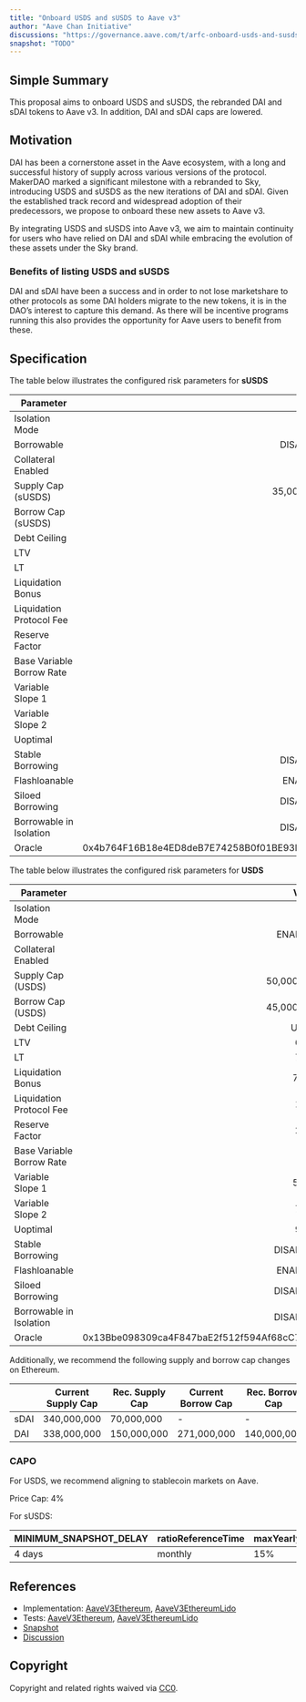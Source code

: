 ```yaml
---
title: "Onboard USDS and sUSDS to Aave v3"
author: "Aave Chan Initiative"
discussions: "https://governance.aave.com/t/arfc-onboard-usds-and-susds-to-aave-v3/18987"
snapshot: "TODO"
---
```


## Simple Summary

This proposal aims to onboard USDS and sUSDS, the rebranded DAI and sDAI tokens to Aave v3. In addition, DAI and sDAI caps are lowered.

## Motivation

DAI has been a cornerstone asset in the Aave ecosystem, with a long and successful history of supply across various versions of the protocol. MakerDAO marked a significant milestone with a rebranded to Sky, introducing USDS and sUSDS as the new iterations of DAI and sDAI. Given the established track record and widespread adoption of their predecessors, we propose to onboard these new assets to Aave v3.

By integrating USDS and sUSDS into Aave v3, we aim to maintain continuity for users who have relied on DAI and sDAI while embracing the evolution of these assets under the Sky brand.

### Benefits of listing USDS and sUSDS

DAI and sDAI have been a success and in order to not lose marketshare to other protocols as some DAI holders migrate to the new tokens, it is in the DAO’s interest to capture this demand. As there will be incentive programs running this also provides the opportunity for Aave users to benefit from these.

## Specification

The table below illustrates the configured risk parameters for **sUSDS**

| Parameter                 |                                      Value |
| ------------------------- | -----------------------------------------: |
| Isolation Mode            |                                      false |
| Borrowable                |                                   DISABLED |
| Collateral Enabled        |                                       true |
| Supply Cap (sUSDS)        |                                 35,000,000 |
| Borrow Cap (sUSDS)        |                                          0 |
| Debt Ceiling              |                                      USD 0 |
| LTV                       |                                       75 % |
| LT                        |                                       78 % |
| Liquidation Bonus         |                                      7.5 % |
| Liquidation Protocol Fee  |                                       10 % |
| Reserve Factor            |                                       10 % |
| Base Variable Borrow Rate |                                        0 % |
| Variable Slope 1          |                                        0 % |
| Variable Slope 2          |                                        0 % |
| Uoptimal                  |                                       90 % |
| Stable Borrowing          |                                   DISABLED |
| Flashloanable             |                                    ENABLED |
| Siloed Borrowing          |                                   DISABLED |
| Borrowable in Isolation   |                                   DISABLED |
| Oracle                    | 0x4b764F16B18e4ED8deB7E74258B0f01BE93D3a38 |

The table below illustrates the configured risk parameters for **USDS**

| Parameter                 |                                      Value |
| ------------------------- | -----------------------------------------: |
| Isolation Mode            |                                      false |
| Borrowable                |                                    ENABLED |
| Collateral Enabled        |                                       true |
| Supply Cap (USDS)         |                                 50,000,000 |
| Borrow Cap (USDS)         |                                 45,000,000 |
| Debt Ceiling              |                                      USD 0 |
| LTV                       |                                       63 % |
| LT                        |                                       72 % |
| Liquidation Bonus         |                                      7.5 % |
| Liquidation Protocol Fee  |                                       10 % |
| Reserve Factor            |                                       25 % |
| Base Variable Borrow Rate |                                        0 % |
| Variable Slope 1          |                                      5.5 % |
| Variable Slope 2          |                                       75 % |
| Uoptimal                  |                                       90 % |
| Stable Borrowing          |                                   DISABLED |
| Flashloanable             |                                    ENABLED |
| Siloed Borrowing          |                                   DISABLED |
| Borrowable in Isolation   |                                   DISABLED |
| Oracle                    | 0x13Bbe098309ca4F847baE2f512f594Af68cC7B59 |

Additionally, we recommend the following supply and borrow cap changes on Ethereum.

|      | Current Supply Cap | Rec. Supply Cap | Current Borrow Cap | Rec. Borrow Cap |
| ---- | ------------------ | --------------- | ------------------ | --------------- |
| sDAI | 340,000,000        | 70,000,000      | -                  | -               |
| DAI  | 338,000,000        | 150,000,000     | 271,000,000        | 140,000,000     |

### CAPO

For USDS, we recommend aligning to stablecoin markets on Aave.

Price Cap:
4%

For sUSDS:

| MINIMUM_SNAPSHOT_DELAY | ratioReferenceTime | maxYearlyRatioGrowthPercent |
| ---------------------- | ------------------ | --------------------------- |
| 4 days                 | monthly            | 15%                         |

## References

- Implementation: [AaveV3Ethereum](https://github.com/bgd-labs/aave-proposals-v3/blob/main/src/20240913_Multi_OnboardUSDSAndSUSDSToAaveV3/AaveV3Ethereum_OnboardUSDSAndSUSDSToAaveV3_20240913.sol), [AaveV3EthereumLido](https://github.com/bgd-labs/aave-proposals-v3/blob/main/src/20240913_Multi_OnboardUSDSAndSUSDSToAaveV3/AaveV3EthereumLido_OnboardUSDSAndSUSDSToAaveV3_20240913.sol)
- Tests: [AaveV3Ethereum](https://github.com/bgd-labs/aave-proposals-v3/blob/main/src/20240913_Multi_OnboardUSDSAndSUSDSToAaveV3/AaveV3Ethereum_OnboardUSDSAndSUSDSToAaveV3_20240913.t.sol), [AaveV3EthereumLido](https://github.com/bgd-labs/aave-proposals-v3/blob/main/src/20240913_Multi_OnboardUSDSAndSUSDSToAaveV3/AaveV3EthereumLido_OnboardUSDSAndSUSDSToAaveV3_20240913.t.sol)
- [Snapshot](TODO)
- [Discussion](https://governance.aave.com/t/arfc-onboard-usds-and-susds-to-aave-v3/18987)

## Copyright

Copyright and related rights waived via [CC0](https://creativecommons.org/publicdomain/zero/1.0/).
